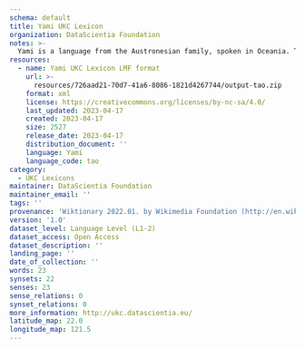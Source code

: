```yaml
---
schema: default
title: Yami UKC Lexicon
organization: DataScientia Foundation
notes: >-
  Yami is a language from the Austronesian family, spoken in Oceania. The UKC Lexicon of Yami is represented as a lexico-semantic network. It consists of words, word senses, synsets, as well as sense-level and synset-level relationships.
resources:
  - name: Yami UKC Lexicon LMF format
    url: >-
      resources/726aad21-70d7-41a6-8086-1821d4267744/output-tao.zip
    format: xml
    license: https://creativecommons.org/licenses/by-nc-sa/4.0/
    last_updated: 2023-04-17
    created: 2023-04-17
    size: 2527
    release_date: 2023-04-17
    distribution_document: ''
    language: Yami
    language_code: tao
category:
  - UKC Lexicons
maintainer: DataScientia Foundation
maintainer_email: ''
tags: ''
provenance: 'Wiktionary 2022.01. by Wikimedia Foundation (http://en.wiktionary.org); CogNet 2.1 by Khuyagbaatar Batsuren, National University of Mongolia (http://cognet.ukc.disi.unitn.it); KinDiv: Kinship Diversity 1.0 by Temuulen Khishigsuren (http://ukc.disi.unitn.it/index.php/kinship/); Princeton WordNet 2.1 by Princeton University (https://wordnet.princeton.edu)'
version: '1.0'
dataset_level: Language Level (L1-2)
dataset_access: Open Access
dataset_description: ''
landing_page: ''
date_of_collection: ''
words: 23
synsets: 22
senses: 23
sense_relations: 0
synset_relations: 0
more_information: http://ukc.datascientia.eu/
latitude_map: 22.0
longitude_map: 121.5
---
```


